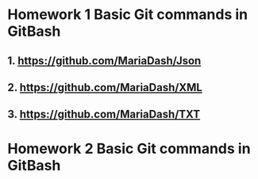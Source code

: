 # Homework 1 Basic Git commands in GitBash 
## 1. https://github.com/MariaDash/Json
## 2. https://github.com/MariaDash/XML
## 3. https://github.com/MariaDash/TXT

# Homework 2 Basic Git commands in GitBash 
